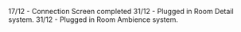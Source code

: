 17/12 - Connection Screen completed
31/12 - Plugged in Room Detail system.
31/12 - Plugged in Room Ambience system.